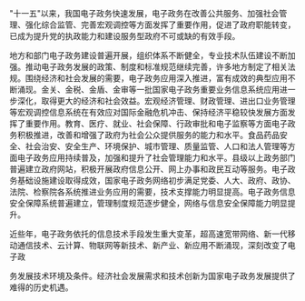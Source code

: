 
"十一五"以来，我国电子政务快速发展，电子政务在改善公共服务、加强社会管理、强化综合监管、完善宏观调控等方面发挥了重要作用，促进了政府职能转变，已成为提升党的执政能力和建设服务型政府不可或缺的有效手段。

地方和部门电子政务建设普遍开展，组织体系不断健全，专业技术队伍建设不断加强。推动电子政务发展的政策、制度和标准规范继续完善，许多地方制定了相关法规。围绕经济和社会发展的需要，电子政务应用深入推进，富有成效的典型应用不断涌现。金关、金税、金盾、金审等一批国家电子政务重要业务信息系统应用进一步深化，取得更大的经济和社会效益。宏观经济管理、财政管理、进出口业务管理等宏观调控信息系统在有效应对国际金融危机冲击、保持经济平稳较快发展方面发挥了重要作用。教育、医疗、就业、社会保障、行政审批和电子监察等方面电子政务积极推进，改善和增强了政府为社会公众提供服务的能力和水平。食品药品安全、社会治安、安全生产、环境保护、城市管理、质量监管、人口和法人管理等方面电子政务应用持续普及，加强和提升了社会管理能力和水平。县级以上政务部门普遍建立政府网站，积极开展政府信息公开、网上办事和政民互动等服务。电子政务基础设施建设取得成效，国家电子政务网络初步满足党委、人大、政府、政协、法院、检察院各系统推进业务应用的需要，技术支撑能力明显提高。电子政务信息安全保障系统普遍建立，管理制度规范逐步健全，网络与信息安全保障能力明显提升。

近些年，电子政务依托的信息技术手段发生重大变革，超高速宽带网络、新一代移动通信技术、云计算、物联网等新技术、新产业、新应用不断涌现，深刻改变了电子政

务发展技术环境及条件。经济社会发展需求和技术创新为国家电子政务发展提供了难得的历史机遇。
